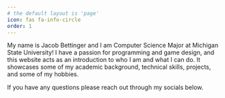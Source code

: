 ```yaml
---
# the default layout is 'page'
icon: fas fa-info-circle
order: 1
---
```


My name is Jacob Bettinger and I am Computer Science Major at Michigan State University! 
I have a passion for programming and game design, and this website acts as an introduction to who I am and what I can do.
It showcases some of my academic background, technical skills, projects, and some of my hobbies.

If you have any questions please reach out through my socials below.
